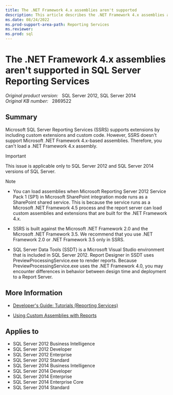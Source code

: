 ```yaml
---
title: The .NET Framework 4.x assemblies aren't supported 
description: This article describes the .NET Framework 4.x assemblies aren't supported in SQL Server Reporting Services.
ms.date: 08/24/2022
ms.prod-support-area-path: Reporting Services
ms.reviewer: 
ms.prod: sql
---
```


# The .NET Framework 4.x assemblies aren't supported in SQL Server Reporting Services

_Original product version:_ &nbsp; SQL Server 2012, SQL Server 2014  
_Original KB number:_ &nbsp; 2869522

## Summary

Microsoft SQL Server Reporting Services (SSRS) supports extensions by including custom extensions and custom code. However, SSRS doesn't support Microsoft .NET Framework 4.x-based assemblies. Therefore, you can't load a .NET Framework 4.x assembly.

> [!IMPORTANT]
> This issue is applicable only to SQL Server 2012 and SQL Server 2014 versions of SQL Server.

> [!NOTE]
>
> - You can load assemblies when Microsoft Reporting Server 2012 Service Pack 1 (SP1) in Microsoft SharePoint integration mode runs as a SharePoint shared service. This is because the service runs as a Microsoft .NET Framework 4.5 process and the report server can load custom assemblies and extensions that are built for the .NET Framework 4.x.
>
> - SSRS is built against the Microsoft .NET Framework 2.0 and the Microsoft .NET Framework 3.5. We recommend that you use .NET Framework 2.0 or .NET Framework 3.5 only in SSRS.
>
> - SQL Server Data Tools (SSDT) is a Microsoft Visual Studio environment that is included in SQL Server 2012. Report Designer in SSDT uses PreviewProcessingService.exe to render reports. Because PreviewProcessingService.exe uses the .NET Framework 4.0, you may encounter differences in behavior between design time and deployment to a Report Server.

## More Information

- [Developer's Guide: Tutorials (Reporting Services)](/previous-versions/sql/sql-server-2008-r2/aa337423(v=sql.105))

- [Using Custom Assemblies with Reports](/sql/reporting-services/custom-assemblies/using-custom-assemblies-with-reports)

## Applies to

- SQL Server 2012 Business Intelligence
- SQL Server 2012 Developer
- SQL Server 2012 Enterprise
- SQL Server 2012 Standard
- SQL Server 2014 Business Intelligence
- SQL Server 2014 Developer
- SQL Server 2014 Enterprise
- SQL Server 2014 Enterprise Core
- SQL Server 2014 Standard
